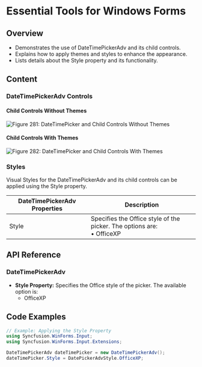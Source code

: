 <!--
source: image
domain: syncfusion-sdk
task: pdf-ocr-to-markdown
language: en (keep original; do not translate)
source_filename: page_486.jpeg
document_name: tools
page_number: 486
page_id: tools#page_486
product: Syncfusion Winforms
version: 11.4.0.26
timestamp: 2025-08-09T10:16:25Z
fidelity: lossless
-->

# Essential Tools for Windows Forms

## Overview
- Demonstrates the use of DateTimePickerAdv and its child controls.
- Explains how to apply themes and styles to enhance the appearance.
- Lists details about the Style property and its functionality.

## Content

### DateTimePickerAdv Controls
#### Child Controls Without Themes
![Figure 281: DateTimePicker and Child Controls Without Themes](#)

#### Child Controls With Themes
![Figure 282: DateTimePicker and Child Controls With Themes](#)

### Styles
Visual Styles for the DateTimePickerAdv and its child controls can be applied using the Style property.

| DateTimePickerAdv Properties | Description |
| --- | --- |
| Style | Specifies the Office style of the picker. The options are: <br> • OfficeXP |

## API Reference

### DateTimePickerAdv
- **Style Property:** Specifies the Office style of the picker. The available option is:
  - OfficeXP

## Code Examples

```csharp
// Example: Applying the Style Property
using Syncfusion.WinForms.Input;
using Syncfusion.WinForms.Input.Extensions;

DateTimePickerAdv dateTimePicker = new DateTimePickerAdv();
dateTimePicker.Style = DatePickerAdvStyle.OfficeXP;
```

<!-- tags: [syncfusion winforms, datetimepickeradv, styles, officexp, visual styles] keywords: [datetimepickeradv, child controls, themes, style, office XP, windows forms] -->
